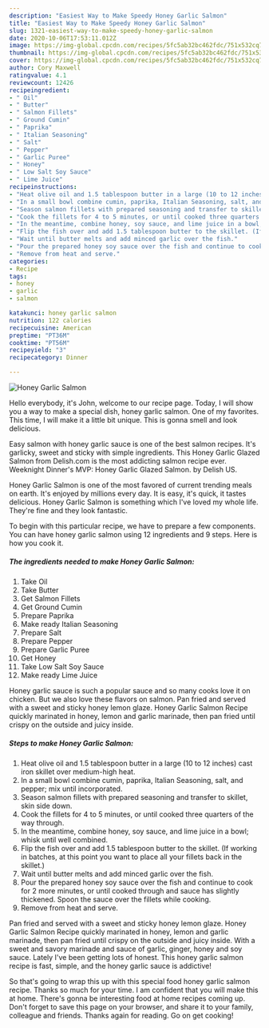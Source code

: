 ```yaml
---
description: "Easiest Way to Make Speedy Honey Garlic Salmon"
title: "Easiest Way to Make Speedy Honey Garlic Salmon"
slug: 1321-easiest-way-to-make-speedy-honey-garlic-salmon
date: 2020-10-06T17:53:11.012Z
image: https://img-global.cpcdn.com/recipes/5fc5ab32bc462fdc/751x532cq70/honey-garlic-salmon-recipe-main-photo.jpg
thumbnail: https://img-global.cpcdn.com/recipes/5fc5ab32bc462fdc/751x532cq70/honey-garlic-salmon-recipe-main-photo.jpg
cover: https://img-global.cpcdn.com/recipes/5fc5ab32bc462fdc/751x532cq70/honey-garlic-salmon-recipe-main-photo.jpg
author: Cory Maxwell
ratingvalue: 4.1
reviewcount: 12426
recipeingredient:
- " Oil"
- " Butter"
- " Salmon Fillets"
- " Ground Cumin"
- " Paprika"
- " Italian Seasoning"
- " Salt"
- " Pepper"
- " Garlic Puree"
- " Honey"
- " Low Salt Soy Sauce"
- " Lime Juice"
recipeinstructions:
- "Heat olive oil and 1.5 tablespoon butter in a large (10 to 12 inches) cast iron skillet over medium-high heat."
- "In a small bowl combine cumin, paprika, Italian Seasoning, salt, and pepper; mix until incorporated."
- "Season salmon fillets with prepared seasoning and transfer to skillet, skin side down."
- "Cook the fillets for 4 to 5 minutes, or until cooked three quarters of the way through."
- "In the meantime, combine honey, soy sauce, and lime juice in a bowl; whisk until well combined."
- "Flip the fish over and add 1.5 tablespoon butter to the skillet. (If working in batches, at this point you want to place all your fillets back in the skillet.)"
- "Wait until butter melts and add minced garlic over the fish."
- "Pour the prepared honey soy sauce over the fish and continue to cook for 2 more minutes, or until cooked through and sauce has slightly thickened. Spoon the sauce over the fillets while cooking."
- "Remove from heat and serve."
categories:
- Recipe
tags:
- honey
- garlic
- salmon

katakunci: honey garlic salmon 
nutrition: 122 calories
recipecuisine: American
preptime: "PT36M"
cooktime: "PT56M"
recipeyield: "3"
recipecategory: Dinner

---
```



![Honey Garlic Salmon](https://img-global.cpcdn.com/recipes/5fc5ab32bc462fdc/751x532cq70/honey-garlic-salmon-recipe-main-photo.jpg)

Hello everybody, it's John, welcome to our recipe page. Today, I will show you a way to make a special dish, honey garlic salmon. One of my favorites. This time, I will make it a little bit unique. This is gonna smell and look delicious.

Easy salmon with honey garlic sauce is one of the best salmon recipes. It&#39;s garlicky, sweet and sticky with simple ingredients. This Honey Garlic Glazed Salmon from Delish.com is the most addicting salmon recipe ever. Weeknight Dinner&#39;s MVP: Honey Garlic Glazed Salmon. by Delish US.

Honey Garlic Salmon is one of the most favored of current trending meals on earth. It's enjoyed by millions every day. It is easy, it's quick, it tastes delicious. Honey Garlic Salmon is something which I've loved my whole life. They're fine and they look fantastic.


To begin with this particular recipe, we have to prepare a few components. You can have honey garlic salmon using 12 ingredients and 9 steps. Here is how you cook it.

<!--inarticleads1-->

##### The ingredients needed to make Honey Garlic Salmon:

1. Take  Oil
1. Take  Butter
1. Get  Salmon Fillets
1. Get  Ground Cumin
1. Prepare  Paprika
1. Make ready  Italian Seasoning
1. Prepare  Salt
1. Prepare  Pepper
1. Prepare  Garlic Puree
1. Get  Honey
1. Take  Low Salt Soy Sauce
1. Make ready  Lime Juice


Honey garlic sauce is such a popular sauce and so many cooks love it on chicken. But we also love these flavors on salmon. Pan fried and served with a sweet and sticky honey lemon glaze. Honey Garlic Salmon Recipe quickly marinated in honey, lemon and garlic marinade, then pan fried until crispy on the outside and juicy inside. 

<!--inarticleads2-->

##### Steps to make Honey Garlic Salmon:

1. Heat olive oil and 1.5 tablespoon butter in a large (10 to 12 inches) cast iron skillet over medium-high heat.
1. In a small bowl combine cumin, paprika, Italian Seasoning, salt, and pepper; mix until incorporated.
1. Season salmon fillets with prepared seasoning and transfer to skillet, skin side down.
1. Cook the fillets for 4 to 5 minutes, or until cooked three quarters of the way through.
1. In the meantime, combine honey, soy sauce, and lime juice in a bowl; whisk until well combined.
1. Flip the fish over and add 1.5 tablespoon butter to the skillet. (If working in batches, at this point you want to place all your fillets back in the skillet.)
1. Wait until butter melts and add minced garlic over the fish.
1. Pour the prepared honey soy sauce over the fish and continue to cook for 2 more minutes, or until cooked through and sauce has slightly thickened. Spoon the sauce over the fillets while cooking.
1. Remove from heat and serve.


Pan fried and served with a sweet and sticky honey lemon glaze. Honey Garlic Salmon Recipe quickly marinated in honey, lemon and garlic marinade, then pan fried until crispy on the outside and juicy inside. With a sweet and savory marinade and sauce of garlic, ginger, honey and soy sauce. Lately I&#39;ve been getting lots of honest. This honey garlic salmon recipe is fast, simple, and the honey garlic sauce is addictive! 

So that's going to wrap this up with this special food honey garlic salmon recipe. Thanks so much for your time. I am confident that you will make this at home. There's gonna be interesting food at home recipes coming up. Don't forget to save this page on your browser, and share it to your family, colleague and friends. Thanks again for reading. Go on get cooking!
